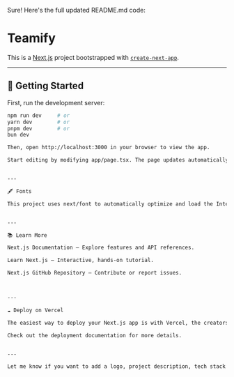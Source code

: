 Sure! Here's the full updated README.md code:

# Teamify

This is a [Next.js](https://nextjs.org/) project bootstrapped with [`create-next-app`](https://nextjs.org/docs/app/api-reference/cli/create-next-app).

---

## 🚀 Getting Started

First, run the development server:

```bash
npm run dev     # or
yarn dev        # or
pnpm dev        # or
bun dev

Then, open http://localhost:3000 in your browser to view the app.

Start editing by modifying app/page.tsx. The page updates automatically as you edit.


---

🖋️ Fonts

This project uses next/font to automatically optimize and load the Inter font — a modern typeface designed by Vercel.


---

📚 Learn More

Next.js Documentation – Explore features and API references.

Learn Next.js – Interactive, hands-on tutorial.

Next.js GitHub Repository – Contribute or report issues.



---

☁️ Deploy on Vercel

The easiest way to deploy your Next.js app is with Vercel, the creators of Next.js.

Check out the deployment documentation for more details.


---

Let me know if you want to add a logo, project description, tech stack section, or screenshots!

